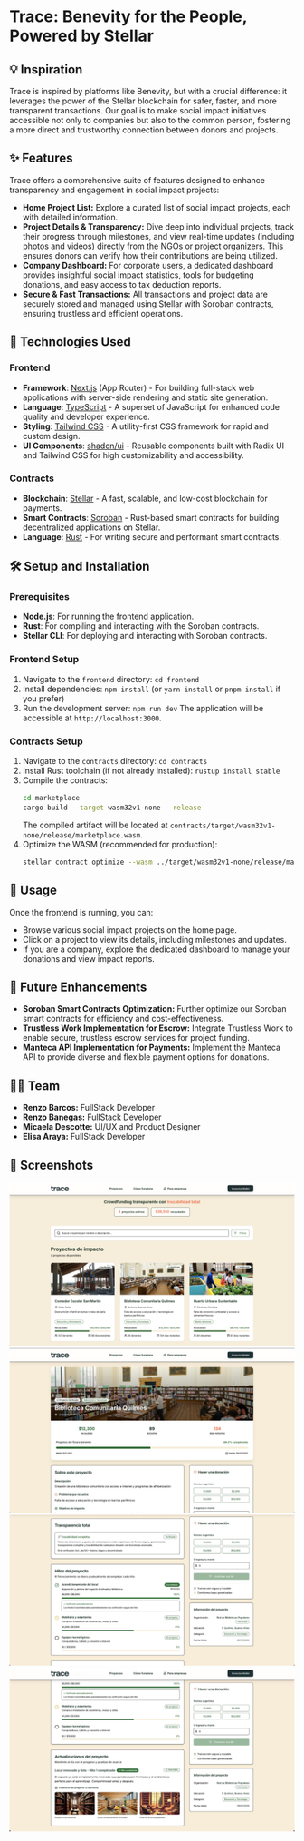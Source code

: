 # Trace: Benevity for the People, Powered by Stellar

## 💡 Inspiration

Trace is inspired by platforms like Benevity, but with a crucial difference: it leverages the power of the Stellar blockchain for safer, faster, and more transparent transactions. Our goal is to make social impact initiatives accessible not only to companies but also to the common person, fostering a more direct and trustworthy connection between donors and projects.

## ✨ Features

Trace offers a comprehensive suite of features designed to enhance transparency and engagement in social impact projects:

*   **Home Project List:** Explore a curated list of social impact projects, each with detailed information.
*   **Project Details & Transparency:** Dive deep into individual projects, track their progress through milestones, and view real-time updates (including photos and videos) directly from the NGOs or project organizers. This ensures donors can verify how their contributions are being utilized.
*   **Company Dashboard:** For corporate users, a dedicated dashboard provides insightful social impact statistics, tools for budgeting donations, and easy access to tax deduction reports.
*   **Secure & Fast Transactions:** All transactions and project data are securely stored and managed using Stellar with Soroban contracts, ensuring trustless and efficient operations.

## 🚀 Technologies Used

### Frontend
*   **Framework**: [Next.js](https://nextjs.org/) (App Router) - For building full-stack web applications with server-side rendering and static site generation.
*   **Language**: [TypeScript](https://www.typescriptlang.org/) - A superset of JavaScript for enhanced code quality and developer experience.
*   **Styling**: [Tailwind CSS](https://tailwindcss.com/) - A utility-first CSS framework for rapid and custom design.
*   **UI Components**: [shadcn/ui](https://ui.shadcn.com/) - Reusable components built with Radix UI and Tailwind CSS for high customizability and accessibility.

### Contracts
*   **Blockchain**: [Stellar](https://www.stellar.org/) - A fast, scalable, and low-cost blockchain for payments.
*   **Smart Contracts**: [Soroban](https://soroban.stellar.org/) - Rust-based smart contracts for building decentralized applications on Stellar.
*   **Language**: [Rust](https://www.rust-lang.org/) - For writing secure and performant smart contracts.

## 🛠️ Setup and Installation

### Prerequisites
*   **Node.js**: For running the frontend application.
*   **Rust**: For compiling and interacting with the Soroban contracts.
*   **Stellar CLI**: For deploying and interacting with Soroban contracts.

### Frontend Setup
1.  Navigate to the `frontend` directory: `cd frontend`
2.  Install dependencies: `npm install` (or `yarn install` or `pnpm install` if you prefer)
3.  Run the development server: `npm run dev`
    The application will be accessible at `http://localhost:3000`.

### Contracts Setup
1.  Navigate to the `contracts` directory: `cd contracts`
2.  Install Rust toolchain (if not already installed): `rustup install stable`
3.  Compile the contracts:
    ```bash
    cd marketplace
    cargo build --target wasm32v1-none --release
    ```
    The compiled artifact will be located at `contracts/target/wasm32v1-none/release/marketplace.wasm`.
4.  Optimize the WASM (recommended for production):
    ```bash
    stellar contract optimize --wasm ../target/wasm32v1-none/release/marketplace.wasm
    ```

## 📖 Usage

Once the frontend is running, you can:
*   Browse various social impact projects on the home page.
*   Click on a project to view its details, including milestones and updates.
*   If you are a company, explore the dedicated dashboard to manage your donations and view impact reports.

## 🔮 Future Enhancements

*   **Soroban Smart Contracts Optimization:** Further optimize our Soroban smart contracts for efficiency and cost-effectiveness.
*   **Trustless Work Implementation for Escrow:** Integrate Trustless Work to enable secure, trustless escrow services for project funding.
*   **Manteca API Implementation for Payments:** Implement the Manteca API to provide diverse and flexible payment options for donations.

## 🧑‍💻 Team

*   **Renzo Barcos:** FullStack Developer
*   **Renzo Banegas:** FullStack Developer
*   **Micaela Descotte:** UI/UX and Product Designer
*   **Elisa Araya:** FullStack Developer

## 📸 Screenshots

![Project List](/frontend/public/screenshots/screenshot1.png)
![Project Details](/frontend/public/screenshots/screenshot2.jpg)
![Project Details Part 2](/frontend/public/screenshots/screenshot3.jpg)
![Project Details Part 3](/frontend/public/screenshots/screenshot4.jpg)
```